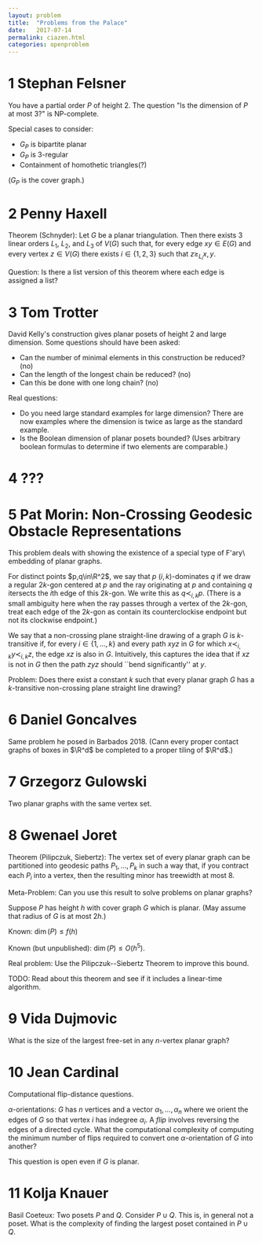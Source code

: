 ```yaml
---
layout: problem
title:  "Problems from the Palace"
date:   2017-07-14
permalink: ciazen.html
categories: openproblem
---
```


# 1 Stephan Felsner

You have a partial order $P$ of height 2.  The question "Is the dimension of $P$ at most 3?" is NP-complete.

Special cases to consider:

* $G_P$ is bipartite planar
* $G_P$ is 3-regular
* Containment of homothetic triangles(?)

($G_P$ is the cover graph.)

# 2 Penny Haxell

Theorem (Schnyder): Let $G$ be a planar triangulation.  Then there exists 3 linear orders $L_1$, $L_2$, and $L_3$ of $V(G)$ such that, for every edge $xy\in E(G)$ and every vertex $z\in V(G)$ there exists $i\in\lbrace 1,2,3\rbrace$ such that $z\ge_{L_i} x,y$.

Question: Is there a list version of this theorem where each edge is assigned a list?

# 3 Tom Trotter

David Kelly's construction gives planar posets of height 2 and large dimension.  Some questions should have been asked:

* Can the number of minimal elements in this construction be reduced? (no)
* Can the length of the longest chain be reduced?  (no)
* Can this be done with one long chain? (no)

Real questions:

* Do you need large standard examples for large dimension?  There are now examples where the dimension is twice as large as the standard example.
* Is the Boolean dimension of planar posets bounded?  (Uses arbitrary boolean formulas to determine if two elements are comparable.)

# 4 ???


# 5 Pat Morin: Non-Crossing Geodesic Obstacle Representations

This problem deals with showing the existence of a special type of F\'ary\ embedding of planar graphs.

For distinct points $p,q\in\R^2$, we say that $p$ $(i,k)$-dominates $q$ if we draw a regular $2k$-gon centered at $p$ and the ray originating at $p$ and containing $q$ itersects the $i$th edge of this $2k$-gon.  We write this as $q \prec_{i,k} p$. (There is a small ambiguity here when the ray passes through a vertex of the $2k$-gon, treat each edge of the $2k$-gon as contain its counterclockise endpoint but not its clockwise endpoint.)

We say that a non-crossing plane straight-line drawing of a graph $G$ is $k$-transitive if, for every $i\in\lbrace 1,\ldots,k\rbrace$ and every path $xyz$ in $G$ for which $x\prec_{i,k} y\prec_{i,k} z$, the edge $xz$ is also in $G$.  Intuitively, this captures the idea that if $xz$ is not in $G$ then the path $zyz$ should ``bend significantly'' at $y$.

Problem: Does there exist a constant $k$ such that every planar graph $G$ has a $k$-transitive non-crossing plane straight line drawing?


# 6 Daniel Goncalves

Same problem he posed in Barbados 2018.  (Cann every proper contact graphs of boxes in $\R^d$ be completed to a proper tiling of $\R^d$.)

# 7 Grzegorz Gulowski

Two planar graphs with the same vertex set.  

# 8 Gwenael Joret

Theorem (Pilipczuk, Siebertz): The vertex set of every planar graph can be partitioned into geodesic paths $P_1,\ldots,P_k$ in such a way that, if you contract each $P_i$ into a vertex, then the resulting minor has treewidth at most 8.

Meta-Problem: Can you use this result to solve problems on planar graphs?

Suppose $P$ has height $h$ with cover graph $G$ which is planar.  (May assume that radius of $G$ is at most $2h$.)

Known: $\dim(P)\le f(h)$

Known (but unpublished): $\dim(P)\le O(h^5)$.

Real problem: Use the Pilipczuk--Siebertz Theorem to improve this bound.

TODO: Read about this theorem and see if it includes a linear-time algorithm.

# 9 Vida Dujmovic

What is the size of the largest free-set in any $n$-vertex planar graph?

# 10 Jean Cardinal

Computational flip-distance questions.  

$\alpha$-orientations: $G$ has $n$ vertices and a vector $\alpha_1,\ldots,\alpha_n$ where we orient the edges of $G$ so that vertex $i$ has indegree $\alpha_i$.  A *flip* involves reversing the edges of a directed cycle.  What the computational complexity of computing the minimum number of flips required to convert one $\alpha$-orientation of $G$ into another?

This question is open even if $G$ is planar.

# 11 Kolja Knauer

Basil Coeteux: Two posets $P$ and $Q$.  Consider $P\cup Q$.  This is, in general not a poset.  What is the complexity of finding the largest poset contained in $P\cup Q$.
